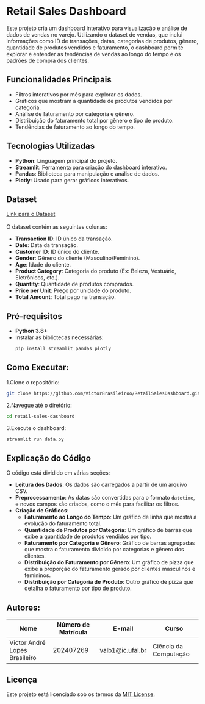 # **Retail Sales Dashboard**

Este projeto cria um dashboard interativo para visualização e análise de dados de vendas no varejo. Utilizando o dataset de vendas, que inclui informações como ID de transações, datas, categorias de produtos, gênero, quantidade de produtos vendidos e faturamento, o dashboard permite explorar e entender as tendências de vendas ao longo do tempo e os padrões de compra dos clientes. 

## **Funcionalidades Principais**
- Filtros interativos por mês para explorar os dados.
- Gráficos que mostram a quantidade de produtos vendidos por categoria.
- Análise de faturamento por categoria e gênero.
- Distribuição do faturamento total por gênero e tipo de produto.
- Tendências de faturamento ao longo do tempo.

## **Tecnologias Utilizadas**
- **Python**: Linguagem principal do projeto.
- **Streamlit**: Ferramenta para criação do dashboard interativo.
- **Pandas**: Biblioteca para manipulação e análise de dados.
- **Plotly**: Usado para gerar gráficos interativos.
  
## **Dataset**
<a href='https://www.kaggle.com/datasets/mohammadtalib786/retail-sales-dataset'>Link para o Dataset</a><br><br>
O dataset contém as seguintes colunas:
- **Transaction ID**: ID único da transação.
- **Date**: Data da transação.
- **Customer ID**: ID único do cliente.
- **Gender**: Gênero do cliente (Masculino/Feminino).
- **Age**: Idade do cliente.
- **Product Category**: Categoria do produto (Ex: Beleza, Vestuário, Eletrônicos, etc.).
- **Quantity**: Quantidade de produtos comprados.
- **Price per Unit**: Preço por unidade do produto.
- **Total Amount**: Total pago na transação.

## **Pré-requisitos**
- **Python 3.8+**
- Instalar as bibliotecas necessárias:
  ```bash
  pip install streamlit pandas plotly
  ```

## Como Executar:
1.Clone o repositório:
  ```bash
  git clone https://github.com/VictorBrasileiroo/RetailSalesDashboard.git
  ```
2.Navegue até o diretório:
  ```bash
  cd retail-sales-dashboard
  ```
3.Execute o dashboard:
  ```bash
  streamlit run data.py
  ```

## **Explicação do Código**
O código está dividido em várias seções:

- **Leitura dos Dados**: Os dados são carregados a partir de um arquivo CSV.
- **Preprocessamento**: As datas são convertidas para o formato `datetime`, e novos campos são criados, como o mês para facilitar os filtros.
- **Criação de Gráficos**:
  - **Faturamento ao Longo do Tempo**: Um gráfico de linha que mostra a evolução do faturamento total.
  - **Quantidade de Produtos por Categoria**: Um gráfico de barras que exibe a quantidade de produtos vendidos por tipo.
  - **Faturamento por Categoria e Gênero**: Gráfico de barras agrupadas que mostra o faturamento dividido por categorias e gênero dos clientes.
  - **Distribuição do Faturamento por Gênero**: Um gráfico de pizza que exibe a proporção do faturamento gerado por clientes masculinos e femininos.
  - **Distribuição por Categoria de Produto**: Outro gráfico de pizza que detalha o faturamento por tipo de produto.

## Autores:
| Nome                                   | Número de Matrícula | E-mail                  | Curso               |
|----------------------------------------|---------------------|-------------------------|---------------------|
| Victor André Lopes Brasileiro          | 202407269           | valb1@ic.ufal.br       | Ciência da Computação |

## **Licença**
Este projeto está licenciado sob os termos da [MIT License](LICENSE).
